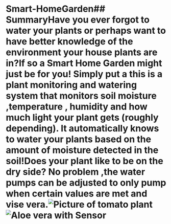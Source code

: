 # Smart-HomeGarden## SummaryHave you ever forgot to water your plants or perhaps want to have better knowledge of the environment your house plants are in?If so a Smart Home Garden might just be for you! Simply put a this  is a plant monitoring and watering system that monitors soil moisture ,temperature , humidity and how much light your plant gets  (roughly depending). It automatically knows to water your plants based on the amount of moisture detected in the soil!Does your plant like to be on the dry side? No problem ,the water pumps can be adjusted to only pump when certain values are met and vise vera.![Picture of tomato plant]("F:\Projects\OnGoing\HomeGarden\download_20201126_142038.jpg")![Aloe vera with Sensor]("F:\Projects\OnGoing\HomeGarden\download_20201126_142038.jpg") 
